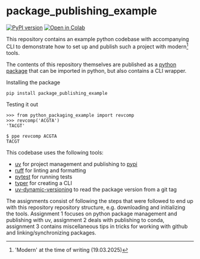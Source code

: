 # package_publishing_example
[![PyPI version](https://badge.fury.io/py/package-publishing-example.svg)](https://pypi.org/project/package-publishing-example/)
[![Open in Colab](https://colab.research.google.com/assets/colab-badge.svg)](https://colab.research.google.com/github/wur-bioinformatics/package-publishing-example/blob/main/example.ipynb)



This repository contains an example python codebase with accompanying CLI to demonstrate how to set up and publish such a project with modern[^1] tools. 

The contents of this repository themselves are published as a [python package](https://pypi.org/project/package-publishing-example/) that can be imported in python, but also contains a CLI wrapper.

Installing the package
```{sh}
pip install package_publishing_example 
```

Testing it out
```{python}
>>> from python_packaging_example import revcomp
>>> revcomp('ACGTA')
'TACGT'
```

```{sh}
$ ppe revcomp ACGTA
TACGT
```

This codebase uses the following tools: 
- [uv](https://docs.astral.sh/uv/) for project management and publishing to [pypi](https://pypi.org/)
- [ruff](https://docs.astral.sh/ruff/) for linting and formatting
- [pytest](https://docs.pytest.org/en/stable/) for running tests
- [typer](https://typer.tiangolo.com/) for creating a CLI
- [uv-dynamic-versioning](https://pypi.org/project/uv-dynamic-versioning/) to read the package version from a git tag 

The assignments consist of following the steps that were followed to end up with this repository repository structure, e.g. downloading and initializing the tools.
Assignment 1 focuses on python package management and publishing with uv, assignment 2 deals with publishing to conda, assignment 3 contains miscellaneous tips in tricks for working with github and linking/synchronizing packages.

[^1]: 'Modern' at the time of writing (19.03.2025)